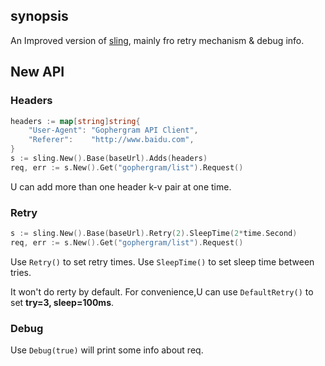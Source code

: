 ## synopsis
An Improved version of [sling](https://github.com/dghubble/sling), mainly fro retry mechanism & debug info.

## New API
### Headers
```go
headers := map[string]string{
    "User-Agent": "Gophergram API Client",
    "Referer":    "http://www.baidu.com",
}
s := sling.New().Base(baseUrl).Adds(headers)
req, err := s.New().Get("gophergram/list").Request()
```
U can add more than one header k-v pair at one time.

### Retry
```go
s := sling.New().Base(baseUrl).Retry(2).SleepTime(2*time.Second)
req, err := s.New().Get("gophergram/list").Request()
```
Use `Retry()` to set retry times.
Use `SleepTime()` to set sleep time between tries.

It won't do rerty by default.
For convenience,U can use `DefaultRetry()` to set **try=3, sleep=100ms**.

### Debug
Use `Debug(true)` will print some info about req.
